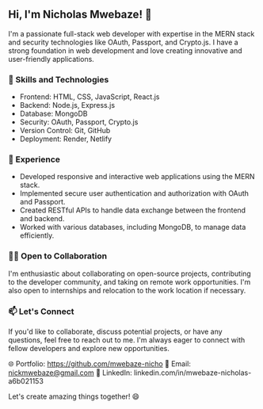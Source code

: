 ## Hi, I'm Nicholas Mwebaze! 👋

I'm a passionate full-stack web developer with expertise in the MERN stack and security technologies like OAuth, Passport, and Crypto.js. I have a strong foundation in web development and love creating innovative and user-friendly applications.

### 🚀 Skills and Technologies

- Frontend: HTML, CSS, JavaScript, React.js
- Backend: Node.js, Express.js
- Database: MongoDB
- Security: OAuth, Passport, Crypto.js
- Version Control: Git, GitHub
- Deployment: Render, Netlify

### 💼 Experience

- Developed responsive and interactive web applications using the MERN stack.
- Implemented secure user authentication and authorization with OAuth and Passport.
- Created RESTful APIs to handle data exchange between the frontend and backend.
- Worked with various databases, including MongoDB, to manage data efficiently.

### 👨‍💻 Open to Collaboration

I'm enthusiastic about collaborating on open-source projects, contributing to the developer community, and taking on remote work opportunities. I'm also open to internships and relocation to the work location if necessary.

### 📫 Let's Connect

If you'd like to collaborate, discuss potential projects, or have any questions, feel free to reach out to me. I'm always eager to connect with fellow developers and explore new opportunities.

🌐 Portfolio: https://github.com/mwebaze-nicho
📧 Email: nickmwebaze@gmail.com
💼 LinkedIn: linkedin.com/in/mwebaze-nicholas-a6b021153

Let's create amazing things together! 😄
